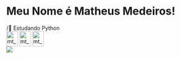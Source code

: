 <h1>Meu Nome é Matheus Medeiros!</h1>
/🚩 Estudando Python
<div>
  <img align="center" alt="mt_html" height="40" width="30" src="https://cdn.jsdelivr.net/gh/devicons/devicon/icons/html5/html5-original.svg">
  <img align="center" alt="mt_css" height="40" width="30" src="https://cdn.jsdelivr.net/gh/devicons/devicon/icons/css3/css3-original.svg">
  <img align="center" alt="mt_python" height="40" width="30" src="https://cdn.jsdelivr.net/gh/devicons/devicon/icons/python/python-original.svg">
</div>
<div>
      <a href="instagram.com/@mtmedeiros" target="_blank"><img src="https://img.shields.io/badge/-INSTAGRAM-FF69B4?logo=instagram&logoColor=white&style=for-square">
</div>
